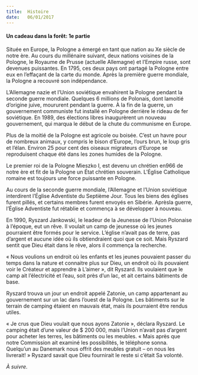 ```yaml
---
title:  Histoire
date:   06/01/2017
---
```


#### Un cadeau dans la forêt: 1e partie 

Située en Europe, la Pologne a émergé en tant que nation au Xe siècle de notre ère. Au cours du millénaire suivant, deux nations voisines de la Pologne, le Royaume de Prusse (actuelle Allemagne) et l’Empire russe, sont devenues puissantes. En 1795, ces deux pays ont partagé la Pologne entre eux en l’effaçant de la carte du monde. Après la première guerre mondiale, la Pologne a recouvré son indépendance. 

L’Allemagne nazie et l’Union soviétique envahirent la Pologne pendant la seconde guerre mondiale. Quelques 6 millions de Polonais, dont lamoitié d’origine juive, moururent pendant la guerre. À la fin de la guerre, un gouvernement communiste fut installé en Pologne derrière le rideau de fer soviétique. En 1989, des élections libres inaugurèrent un nouveau gouvernement, qui marqua le début de la chute du communisme en Europe. 

Plus de la moitié de la Pologne est agricole ou boisée. C’est un havre pour de nombreux animaux, y compris le bison d’Europe, l’ours brun, le loup gris et l’élan. Environ 25 pour cent des oiseaux migrateurs d’Europe se reproduisent chaque été dans les zones humides de la Pologne. 

Le premier roi de la Pologne Mieszko I, est devenu un chrétien en966 de notre ère et fit de la Pologne un État chrétien souverain. L’Église Catholique romaine est toujours une force puissante en Pologne. 

Au cours de la seconde guerre mondiale, l’Allemagne et l’Union soviétique interdirent l’Église Adventiste du Septième Jour. Tous les biens des églises furent pillés, et certains membres furent envoyés en Sibérie. Aprèsla guerre, l’Église Adventiste fut rétablie et commença à se développer à nouveau. 

En 1990, Ryszard Jankowski, le leadeur de la Jeunesse de l’Union Polonaise à l’époque, eut un rêve. Il voulait un camp de jeunesse où les jeunes pourraient être formés pour le service. L’église n’avait pas de terre, pas d’argent et aucune idée où ils obtiendraient quoi que ce soit. Mais Ryszard sentit que Dieu était dans le rêve, alors il commença la recherche. 

« Nous voulions un endroit où les enfants et les jeunes pouvaient passer du temps dans la nature et connaitre plus sur Dieu, un endroit où ils pouvaient voir le Créateur et apprendre à L’aimer », dit Ryszard. Ils voulaient que le camp ait l’électricité et l’eau, soit près d’un lac, et ait certains bâtiments de base. 

Ryszard trouva un jour un endroit appelé Zatonie, un camp appartenant au gouvernement sur un lac dans l’ouest de la Pologne. Les bâtiments sur le terrain de camping étaient en mauvais état, mais ils pourraient être rendus utiles. 

« Je crus que Dieu voulait que nous ayons Zatonie », déclara Ryszard. Le camping était d’une valeur de $ 200 000, mais l’Union n’avait pas d’argent pour acheter les terres, les bâtiments ou les meubles. « Mais après que notre Commission ait examiné les possibilités, le téléphone sonna. Quelqu’un au Danemark nous offrit des meubles gratuit – on nous les livrerait! » Ryszard savait que Dieu fournirait le reste si c’était Sa volonté. 

_À suivre._